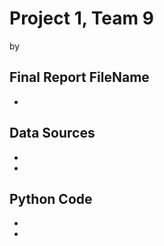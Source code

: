 # Project 1, Team 9
by 

## Final Report FileName
 * 

## Data Sources
 * 
 * 

## Python Code
 * 
 * 

